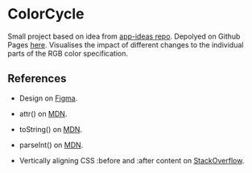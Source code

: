 # ColorCycle

Small project based on idea from [app-ideas repo](https://github.com/florinpop17/app-ideas/blob/master/Projects/1-Beginner/Color-Cycle-App.md). Depolyed on Github Pages [here](https://deadmercury.github.io/implement-app-ideas/beginner/ColorCycle/index.html). Visualises the impact of different changes to the individual parts of the RGB color specification.

## References

- Design on [Figma](https://www.figma.com/file/XJ5KB9tIu4oQX6OerCYaEg/ColorCycle?node-id=0%3A1).

- attr() on [MDN](<https://developer.mozilla.org/en-US/docs/Web/CSS/attr()>).

- toString() on [MDN](https://developer.mozilla.org/en-US/docs/Web/JavaScript/Reference/Global_Objects/Object/toString).

- parseInt() on [MDN](https://developer.mozilla.org/en-US/docs/Web/JavaScript/Reference/Global_Objects/parseInt).

- Vertically aligning CSS :before and :after content on [StackOverflow](https://stackoverflow.com/questions/2833027/vertically-aligning-css-before-and-after-content).

